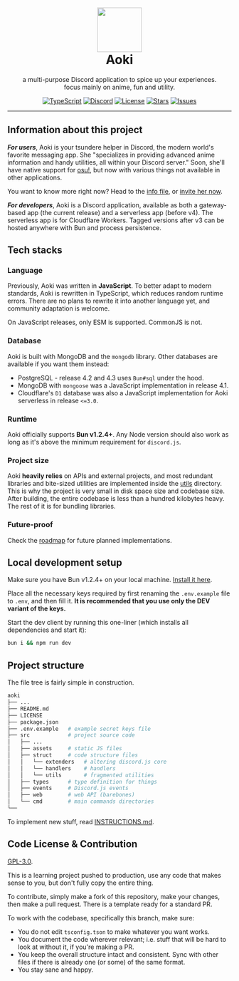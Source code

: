 <h1 align="center"><img src='https://i.imgur.com/Nar1fRE.png' height='100'><br>Aoki</br></h1>
<p align="center">a multi-purpose Discord application to spice up your experiences.<br>focus mainly on anime, fun and utility.</br></p>

<div align="center">

[![TypeScript](https://img.shields.io/badge/TypeScript-007ACC?style=for-the-badge&logo=typescript&logoColor=white)](https://www.typescriptlang.org)
[![Discord](https://img.shields.io/badge/Discord-5865F2?style=for-the-badge&logo=discord&logoColor=white)](https://discord.com/oauth2/authorize?client_id=704992714109878312)
[![License](https://img.shields.io/github/license/ProjectMewo/Aoki?style=for-the-badge)](https://github.com/ProjectMewo/Aoki/blob/main/LICENSE)
[![Stars](https://img.shields.io/github/stars/ProjectMewo/Aoki?style=for-the-badge)](https://github.com/ProjectMewo/Aoki/stargazers)
[![Issues](https://img.shields.io/github/issues/ProjectMewo/Aoki?style=for-the-badge)](https://github.com/ProjectMewo/Aoki/issues)

</div>

---
## Information about this project

***For users***, Aoki is your tsundere helper in Discord, the modern world's favorite messaging app. She "specializes in providing advanced anime information and handy utilities, all within your Discord server." Soon, she'll have native support for [osu!](https://osu.ppy.sh), but now with various things not available in other applications.

You want to know more right now? Head to the [info file](/INFO.md), or [invite her now](https://discord.com/oauth2/authorize?client_id=704992714109878312).

***For developers***, Aoki is a Discord application, available as both a gateway-based app (the current release) and a serverless app (before v4). The serverless app is for Cloudflare Workers. Tagged versions after v3 can be hosted anywhere with Bun and process persistence.

## Tech stacks
### Language
Previously, Aoki was written in **JavaScript**. To better adapt to modern standards, Aoki is rewritten in TypeScript, which reduces random runtime errors. There are no plans to rewrite it into another language yet, and community adaptation is welcome.

On JavaScript releases, only ESM is supported. CommonJS is not.

### Database
Aoki is built with MongoDB and the `mongodb` library. Other databases are available if you want them instead:
- PostgreSQL - release 4.2 and 4.3 uses `Bun#sql` under the hood.
- MongoDB with `mongoose` was a JavaScript implementation in release 4.1.
- Cloudflare's `D1` database was also a JavaScript implementation for Aoki serverless in release `<=3.0`.

### Runtime
Aoki officially supports **Bun v1.2.4+**. Any Node version should also work as long as it's above the minimum requirement for `discord.js`.

### Project size
Aoki **heavily relies** on APIs and external projects, and most redundant libraries and bite-sized utilities are implemented inside the [utils](/src/struct/utils/) directory. This is why the project is very small in disk space size and codebase size. After building, the entire codebase is less than a hundred kilobytes heavy. The rest of it is for bundling libraries.

### Future-proof
Check the [roadmap](#6) for future planned implementations.

## Local development setup
Make sure you have Bun v1.2.4+ on your local machine. [Install it here](https://bun.sh).

Place all the necessary keys required by first renaming the `.env.example` file to `.env`, and then fill it. **It is recommended that you use only the DEV variant of the keys.**

Start the dev client by running this one-liner (which installs all dependencies and start it):
```bash
bun i && npm run dev
```

## Project structure
The file tree is fairly simple in construction.
```bash
aoki
├── ...
├── README.md
├── LICENSE
├── package.json
├── .env.example   # example secret keys file
├── src            # project source code
│   ├── ...
│   ├── assets     # static JS files
│   ├── struct     # code structure files
│   │   └── extenders   # altering discord.js core
│   │   └── handlers    # handlers
│   │   └── utils       # fragmented utilities
│   ├── types      # type definition for things
│   ├── events     # Discord.js events
│   ├── web        # web API (barebones)
│   └── cmd        # main commands directories
└── 
```
To implement new stuff, read [INSTRUCTIONS.md](/INSTRUCTIONS.md).

## Code License & Contribution
[GPL-3.0](/LICENSE).

This is a learning project pushed to production, use any code that makes sense to you, but don't fully copy the entire thing.

To contribute, simply make a fork of this repository, make your changes, then make a pull request. There is a template ready for a standard PR.

To work with the codebase, specifically this branch, make sure:
- You do not edit `tsconfig.tson` to make whatever you want works.
- You document the code wherever relevant; i.e. stuff that will be hard to look at without it, if you're making a PR.
- You keep the overall structure intact and consistent. Sync with other files if there is already one (or some) of the same format.
- You stay sane and happy.